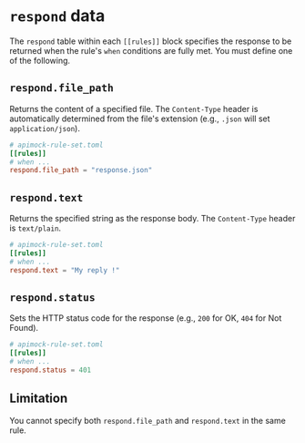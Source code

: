 # `respond` data

The `respond` table within each `[[rules]]` block specifies the response to be returned when the rule's `when` conditions are fully met. You must define one of the following.

## `respond.file_path`

Returns the content of a specified file. The `Content-Type` header is automatically determined from the file's extension (e.g., `.json` will set `application/json`).

```toml
# apimock-rule-set.toml
[[rules]]
# when ...
respond.file_path = "response.json"
```

## `respond.text`

Returns the specified string as the response body. The `Content-Type` header is `text/plain`.

```toml
# apimock-rule-set.toml
[[rules]]
# when ...
respond.text = "My reply !"
```

## `respond.status`

Sets the HTTP status code for the response (e.g., `200` for OK, `404` for Not Found).

```toml
# apimock-rule-set.toml
[[rules]]
# when ...
respond.status = 401
```

## Limitation

You cannot specify both `respond.file_path` and `respond.text` in the same rule.

